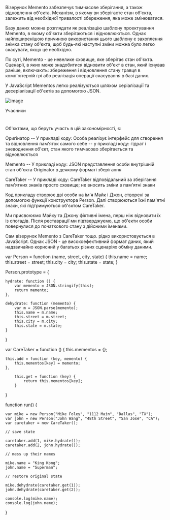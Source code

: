 Візерунок Memento забезпечує тимчасове зберігання, а також відновлення об'єкта. Механізм, в якому ви зберігаєте стан об'єкта, залежить від необхідної тривалості збереження, яка може змінюватися.

Базу даних можна розглядати як реалізацію шаблону проектування Memento, в якому об'єкти зберігаються і відновлюються. Однак найпоширенішою причиною використання цього шаблону є захоплення знімка стану об'єкта, щоб будь-які наступні зміни можна було легко скасувати, якщо це необхідно.

По суті, Memento - це невелике сховище, яке зберігає стан об'єкта. Сценарії, в яких може знадобитися відновити об'єкт в стан, який існував раніше, включають: збереження і відновлення стану гравця в комп'ютерній грі або реалізація операції скасування в базі даних.

У JavaScript Mementos легко реалізуються шляхом серіалізації та десеріалізації об'єктів за допомогою JSON.

![image](https://user-images.githubusercontent.com/46648541/227900936-d175dd0f-d8f6-4f27-abc3-cf5ba758ddf8.png)


Учасники
#
Об'єктами, що беруть участь в цій закономірності, є:

Оригінатор -- У прикладі коду: Особа
реалізує інтерфейс для створення та відновлення пам'яток самого себе
    -- у прикладі коду: гідрат і зневоднення
об'єкт, стан якого тимчасово зберігається та відновлюється

Memento -- У прикладі коду: JSON представлення особи
внутрішній стан об'єкта Originator в деякому форматі зберігання

CareTaker -- У прикладі коду: CareTaker
відповідальний за зберігання пам'ятних знаків
просто сховище; не вносить зміни в пам'ятні знаки

Код прикладу створює дві особи на ім'я Майк і Джон, створені за допомогою функції конструктора Person. Далі створюються їхні пам'ятні знаки, які підтримуються об'єктом CareTaker.

Ми присвоюємо Майку та Джону фіктивні імена, перш ніж відновити їх із спогадів. Після реставрації ми підтверджуємо, що об'єкти особи повернулися до початкового стану з дійсними іменами.

Сам візерунок Memento з CareTaker тощо. рідко використовується в JavaScript. Однак JSON - це високоефективний формат даних, який надзвичайно корисний у багатьох різних сценаріях обміну даними.

var Person = function (name, street, city, state) {
    this.name = name;
    this.street = street;
    this.city = city;
    this.state = state;
}

Person.prototype = {

    hydrate: function () {
        var memento = JSON.stringify(this);
        return memento;
    },

    dehydrate: function (memento) {
        var m = JSON.parse(memento);
        this.name = m.name;
        this.street = m.street;
        this.city = m.city;
        this.state = m.state;
    }
}

var CareTaker = function () {
    this.mementos = {};

    this.add = function (key, memento) {
        this.mementos[key] = memento;
    },

        this.get = function (key) {
            return this.mementos[key];
        }
}

function run() {

    var mike = new Person("Mike Foley", "1112 Main", "Dallas", "TX");
    var john = new Person("John Wang", "48th Street", "San Jose", "CA");
    var caretaker = new CareTaker();

    // save state

    caretaker.add(1, mike.hydrate());
    caretaker.add(2, john.hydrate());

    // mess up their names

    mike.name = "King Kong";
    john.name = "Superman";

    // restore original state

    mike.dehydrate(caretaker.get(1));
    john.dehydrate(caretaker.get(2));

    console.log(mike.name);
    console.log(john.name);
}
